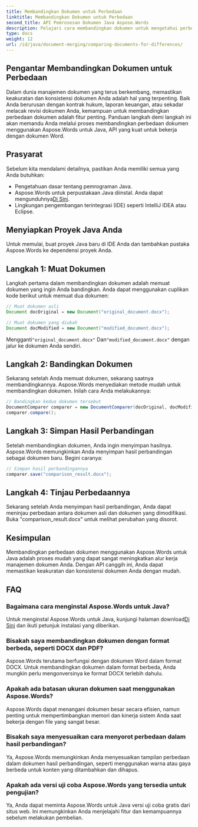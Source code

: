 ```yaml
---
title: Membandingkan Dokumen untuk Perbedaan
linktitle: Membandingkan Dokumen untuk Perbedaan
second_title: API Pemrosesan Dokumen Java Aspose.Words
description: Pelajari cara membandingkan dokumen untuk mengetahui perbedaannya menggunakan Aspose.Words di Java. Panduan langkah demi langkah kami memastikan pengelolaan dokumen yang akurat.
type: docs
weight: 12
url: /id/java/document-merging/comparing-documents-for-differences/
---
```


## Pengantar Membandingkan Dokumen untuk Perbedaan

Dalam dunia manajemen dokumen yang terus berkembang, memastikan keakuratan dan konsistensi dokumen Anda adalah hal yang terpenting. Baik Anda berurusan dengan kontrak hukum, laporan keuangan, atau sekadar melacak revisi dokumen Anda, kemampuan untuk membandingkan perbedaan dokumen adalah fitur penting. Panduan langkah demi langkah ini akan memandu Anda melalui proses membandingkan perbedaan dokumen menggunakan Aspose.Words untuk Java, API yang kuat untuk bekerja dengan dokumen Word.

## Prasyarat

Sebelum kita mendalami detailnya, pastikan Anda memiliki semua yang Anda butuhkan:

- Pengetahuan dasar tentang pemrograman Java.
-  Aspose.Words untuk perpustakaan Java diinstal. Anda dapat mengunduhnya[Di Sini](https://releases.aspose.com/words/java/).
- Lingkungan pengembangan terintegrasi (IDE) seperti IntelliJ IDEA atau Eclipse.

## Menyiapkan Proyek Java Anda

Untuk memulai, buat proyek Java baru di IDE Anda dan tambahkan pustaka Aspose.Words ke dependensi proyek Anda.

## Langkah 1: Muat Dokumen

Langkah pertama dalam membandingkan dokumen adalah memuat dokumen yang ingin Anda bandingkan. Anda dapat menggunakan cuplikan kode berikut untuk memuat dua dokumen:

```java
// Muat dokumen asli
Document docOriginal = new Document("original_document.docx");

// Muat dokumen yang diubah
Document docModified = new Document("modified_document.docx");
```

 Mengganti`"original_document.docx"` Dan`"modified_document.docx"` dengan jalur ke dokumen Anda sendiri.

## Langkah 2: Bandingkan Dokumen

Sekarang setelah Anda memuat dokumen, sekarang saatnya membandingkannya. Aspose.Words menyediakan metode mudah untuk membandingkan dokumen. Inilah cara Anda melakukannya:

```java
// Bandingkan kedua dokumen tersebut
DocumentComparer comparer = new DocumentComparer(docOriginal, docModified);
comparer.compare();
```

## Langkah 3: Simpan Hasil Perbandingan

Setelah membandingkan dokumen, Anda ingin menyimpan hasilnya. Aspose.Words memungkinkan Anda menyimpan hasil perbandingan sebagai dokumen baru. Begini caranya:

```java
// Simpan hasil perbandingannya
comparer.save("comparison_result.docx");
```

## Langkah 4: Tinjau Perbedaannya

Sekarang setelah Anda menyimpan hasil perbandingan, Anda dapat meninjau perbedaan antara dokumen asli dan dokumen yang dimodifikasi. Buka "comparison_result.docx" untuk melihat perubahan yang disorot.

## Kesimpulan

Membandingkan perbedaan dokumen menggunakan Aspose.Words untuk Java adalah proses mudah yang dapat sangat meningkatkan alur kerja manajemen dokumen Anda. Dengan API canggih ini, Anda dapat memastikan keakuratan dan konsistensi dokumen Anda dengan mudah.

## FAQ

### Bagaimana cara menginstal Aspose.Words untuk Java?

 Untuk menginstal Aspose.Words untuk Java, kunjungi halaman download[Di Sini](https://releases.aspose.com/words/java/) dan ikuti petunjuk instalasi yang diberikan.

### Bisakah saya membandingkan dokumen dengan format berbeda, seperti DOCX dan PDF?

Aspose.Words terutama berfungsi dengan dokumen Word dalam format DOCX. Untuk membandingkan dokumen dalam format berbeda, Anda mungkin perlu mengonversinya ke format DOCX terlebih dahulu.

### Apakah ada batasan ukuran dokumen saat menggunakan Aspose.Words?

Aspose.Words dapat menangani dokumen besar secara efisien, namun penting untuk mempertimbangkan memori dan kinerja sistem Anda saat bekerja dengan file yang sangat besar.

### Bisakah saya menyesuaikan cara menyorot perbedaan dalam hasil perbandingan?

Ya, Aspose.Words memungkinkan Anda menyesuaikan tampilan perbedaan dalam dokumen hasil perbandingan, seperti menggunakan warna atau gaya berbeda untuk konten yang ditambahkan dan dihapus.

### Apakah ada versi uji coba Aspose.Words yang tersedia untuk pengujian?

Ya, Anda dapat meminta Aspose.Words untuk Java versi uji coba gratis dari situs web. Ini memungkinkan Anda menjelajahi fitur dan kemampuannya sebelum melakukan pembelian.